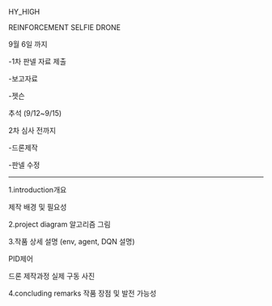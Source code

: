 HY_HIGH

REINFORCEMENT SELFIE DRONE


9월 6일 까지 

-1차 판넬 자료 제출 

-보고자료

-젯슨

추석 (9/12~9/15)

2차 심사 전까지 

-드론제작

-판넬 수정

------------------------------------------------------
1.introduction개요

제작 배경 및 필요성

2.project diagram
알고리즘
그림


3.작품 상세 설명
(env, agent, DQN 설명)

PID제어

드론
제작과정
실제 구동 사진


4.concluding remarks 작품 장점 및 발전 가능성




